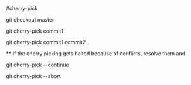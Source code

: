 #cherry-pick

git checkout master

git cherry-pick commit1

git cherry-pick commit1 commit2

** If the cherry picking gets halted because of conflicts, resolve them and

git cherry-pick --continue

git cherry-pick --abort
